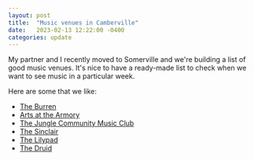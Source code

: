 ```yaml
---
layout: post
title:  "Music venues in Camberville"
date:   2023-02-13 12:22:00 -0400
categories: update
---
```


My partner and I recently moved to Somerville and we're building a list of good music
venues. It's nice to have a ready-made list to check when we want to see music in a
particular week.

Here are some that we like:

- [The Burren](http://www.burren.com/music.html)
- [Arts at the Armory](https://artsatthearmory.org/)
- [The Jungle Community Music Club](https://www.thejunglemusicclub.com/events-calendar)
- [The Sinclair](https://www.sinclaircambridge.com/)
- [The Lilypad](https://www.lilypadinman.com/calendar)
- [The Druid](https://www.druidpub.com/music)
